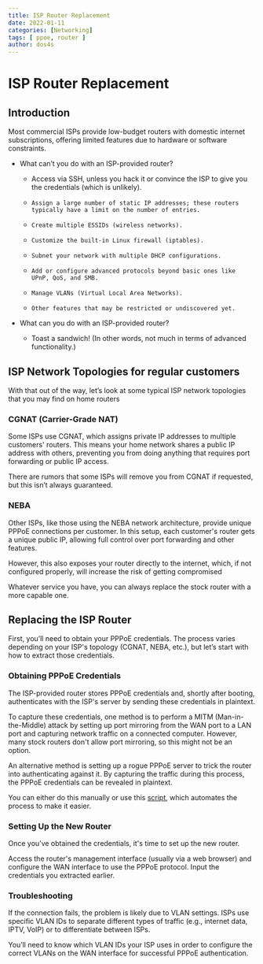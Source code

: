 ```yaml
---
title: ISP Router Replacement
date: 2022-01-11
categories: [Networking]
tags: [ ppoe, router ]
author: dos4s
---
```


# ISP Router Replacement

## Introduction 
Most commercial ISPs provide low-budget routers with domestic internet subscriptions, offering limited features due to hardware or software constraints.
* What can’t you do with an ISP-provided router?
	-   Access via SSH, unless you hack it or convince the ISP to give you the credentials (which is unlikely).
	-     Assign a large number of static IP addresses; these routers typically have a limit on the number of entries.
	-     Create multiple ESSIDs (wireless networks).
	-     Customize the built-in Linux firewall (iptables).
	-     Subnet your network with multiple DHCP configurations.
	-     Add or configure advanced protocols beyond basic ones like UPnP, QoS, and SMB.
	-     Manage VLANs (Virtual Local Area Networks).
	-     Other features that may be restricted or undiscovered yet.

* What can you do with an ISP-provided router?

  -  Toast a sandwich! (In other words, not much in terms of advanced functionality.)

## ISP Network Topologies for regular customers

With that out of the way, let’s look at some typical ISP network topologies that you may find on home routers 

### CGNAT (Carrier-Grade NAT)

Some ISPs use CGNAT, which assigns private IP addresses to multiple customers' routers. This means your home network shares a public IP address with others, preventing you from doing anything that requires port forwarding or public IP access.

There are rumors that some ISPs will remove you from CGNAT if requested, but this isn’t always guaranteed.

### NEBA

Other ISPs, like those using the NEBA network architecture, provide unique PPPoE connections per customer. In this setup, each customer's router gets a unique public IP, allowing full control over port forwarding and other features.

However, this also exposes your router directly to the internet, which, if not configured properly, will increase the risk of getting compromised

Whatever service you have, you can always replace the stock router with a more capable one.

## Replacing the ISP Router

First, you’ll need to obtain your PPPoE credentials. The process varies depending on your ISP's topology (CGNAT, NEBA, etc.), but let’s start with how to extract those credentials.

### Obtaining PPPoE Credentials

The ISP-provided router stores PPPoE credentials and, shortly after booting, authenticates with the ISP's server by sending these credentials in plaintext.

To capture these credentials, one method is to perform a MITM (Man-in-the-Middle) attack by setting up port mirroring from the WAN port to a LAN port and capturing network traffic on a connected computer. However, many stock routers don't allow port mirroring, so this might not be an option.

An alternative method is setting up a rogue PPPoE server to trick the router into authenticating against it. By capturing the traffic during this process, the PPPoE credentials can be revealed in plaintext.

You can either do this manually or use this [script](https://github.com/rdaton/BAdpppoe), which automates the process to make it easier.

### Setting Up the New Router

Once you’ve obtained the credentials, it's time to set up the new router.

Access the router's management interface (usually via a web browser) and configure the WAN interface to use the PPPoE protocol. Input the credentials you extracted earlier.

### Troubleshooting

If the connection fails, the problem is likely due to VLAN settings. ISPs use specific VLAN IDs to separate different types of traffic (e.g., internet data, IPTV, VoIP) or to differentiate between ISPs.

You’ll need to know which VLAN IDs your ISP uses in order to configure the correct VLANs  on the WAN interface for successful PPPoE authentication. 


